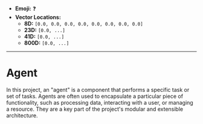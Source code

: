 - **Emoji:** ❓
- **Vector Locations:**
    - **8D:** `[0.0, 0.0, 0.0, 0.0, 0.0, 0.0, 0.0, 0.0]`
    - **23D:** `[0.0, ...]`
    - **41D:** `[0.0, ...]`
    - **800D:** `[0.0, ...]`

---

# Agent

In this project, an "agent" is a component that performs a specific task or set of tasks. Agents are often used to encapsulate a particular piece of functionality, such as processing data, interacting with a user, or managing a resource. They are a key part of the project's modular and extensible architecture.
